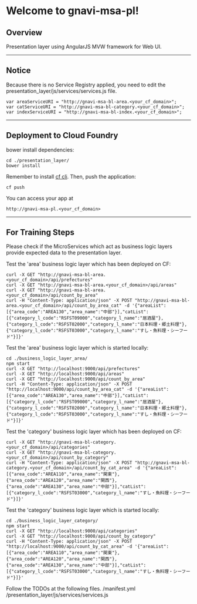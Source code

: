 Welcome to gnavi-msa-pl!
===================

Overview
-------------

Presentation layer using AngularJS MVW framework for Web UI.

-------------
Notice
-------------
Because there is no Service Registry applied, you need to edit the presentation_layer/js/services/services.js file.

```
var areaServiceURI = "http://gnavi-msa-bl-area.<your_cf_domain>";
var catServiceURI = "http://gnavi-msa-bl-category.<your_cf_domain>";
var indexServiceURI = "http://gnavi-msa-bl-index.<your_cf_domain>";
```

-------------
Deployment to Cloud Foundry
-------------
bower install dependencies:
```
cd ./presentation_layer/
bower install
```

Remember to install [cf cli](https://github.com/cloudfoundry/cli/releases).
Then, push the application:
```
cf push
```

You can access your app at 
```
http://gnavi-msa-pl.<your_cf_domain>
```

-------------
For Training Steps
-------------
Please check if the MicroServices which act as business logic layers provide expected data to the presentation layer.

Test the 'area' business logic layer which has been deployed on CF:
```
curl -X GET "http://gnavi-msa-bl-area.<your_cf_domain>/api/prefectures"
curl -X GET "http://gnavi-msa-bl-area.<your_cf_domain>/api/areas"
curl -X GET "http://gnavi-msa-bl-area.<your_cf_domain>/api/count_by_area"
curl -H "Content-Type: application/json" -X POST "http://gnavi-msa-bl-area.<your_cf_domain>/api/count_by_area_cat" -d '{"areaList":[{"area_code":"AREA130","area_name":"中部"}],"catList":[{"category_l_code":"RSFST09000","category_l_name":"居酒屋"},{"category_l_code":"RSFST02000","category_l_name":"日本料理・郷土料理"},{"category_l_code":"RSFST03000","category_l_name":"すし・魚料理・シーフード"}]}'
```

Test the 'area' business logic layer which is started locally:
```
cd ./business_logic_layer_area/
npm start
curl -X GET "http://localhost:9000/api/prefectures"
curl -X GET "http://localhost:9000/api/areas"
curl -X GET "http://localhost:9000/api/count_by_area"
curl -H "Content-Type: application/json" -X POST "http://localhost:9000/api/count_by_area_cat" -d '{"areaList":[{"area_code":"AREA130","area_name":"中部"}],"catList":[{"category_l_code":"RSFST09000","category_l_name":"居酒屋"},{"category_l_code":"RSFST02000","category_l_name":"日本料理・郷土料理"},{"category_l_code":"RSFST03000","category_l_name":"すし・魚料理・シーフード"}]}'
```

Test the 'category' business logic layer which has been deployed on CF:
```
curl -X GET "http://gnavi-msa-bl-category.<your_cf_domain>/api/categories"
curl -X GET "http://gnavi-msa-bl-category.<your_cf_domain>/api/count_by_category"
curl -H "Content-Type: application/json" -X POST "http://gnavi-msa-bl-category.<your_cf_domain>/api/count_by_cat_area" -d '{"areaList":[{"area_code":"AREA110","area_name":"関東"},{"area_code":"AREA120","area_name":"関西"},{"area_code":"AREA130","area_name":"中部"}],"catList":[{"category_l_code":"RSFST03000","category_l_name":"すし・魚料理・シーフード"}]}'
```

Test the 'category' business logic layer which is started locally:
```
cd ./business_logic_layer_category/
npm start
curl -X GET "http://localhost:9000/api/categories"
curl -X GET "http://localhost:9000/api/count_by_category"
curl -H "Content-Type: application/json" -X POST "http://localhost:9000/api/count_by_cat_area" -d '{"areaList":[{"area_code":"AREA110","area_name":"関東"},{"area_code":"AREA120","area_name":"関西"},{"area_code":"AREA130","area_name":"中部"}],"catList":[{"category_l_code":"RSFST03000","category_l_name":"すし・魚料理・シーフード"}]}'
```

Follow the TODOs at the following files.
/manifest.yml
/presentation_layer/js/services/services.js
